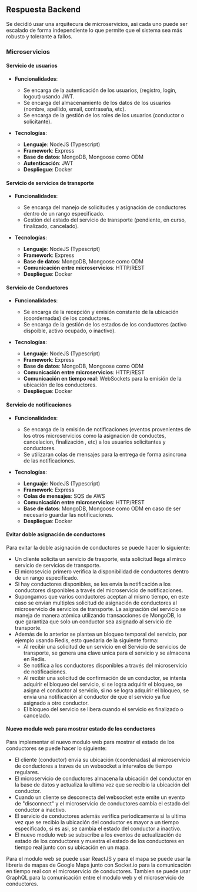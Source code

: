 ## Respuesta Backend

Se decidió usar una arquitecura de microservicios, asi cada uno puede ser escalado de forma independiente lo que permite que el sistema sea más robusto y tolerante a fallos.

### Microservicios

#### Servicio de usuarios
-   **Funcionalidades**:
    -   Se encarga de la autenticación de los usuarios, (registro, login, logout) usando JWT.
    -   Se encarga del almacenamiento de los datos de los usuarios (nombre, apellido, email, contraseña, etc).
    -   Se encarga de la gestión de los roles de los usuarios (conductor o solicitante).

- **Tecnologías**:
    -   **Lenguaje**: NodeJS (Typescript)
    -   **Framework**: Express
    -   **Base de datos**:  MongoDB, Mongoose como ODM
    -   **Autenticación**: JWT
    -   **Despliegue**: Docker

#### Servicio de servicios de transporte
-   **Funcionalidades**:
    -  Se encarga del manejo de solicitudes y asignación de conductores dentro de un rango especificado.
    - Gestión del estado del servicio de transporte (pendiente, en curso, finalizado, cancelado).

- **Tecnologías**: 
    -   **Lenguaje**: NodeJS (Typescript)
    -   **Framework**: Express
    -   **Base de datos**:  MongoDB, Mongoose como ODM
    -   **Comunicación entre microservicios**: HTTP/REST
    -   **Despliegue**: Docker

#### Servicio de Conductores
-  **Funcionalidades**:
    -   Se encarga de la recepción y emisión constante de la ubicación (coordernadas) de los conductores.
    -  Se encarga de la gestión de los estados de los conductores (activo dispoible, activo ocupado, o inactivo).

- **Tecnologías**:
    -   **Lenguaje**: NodeJS (Typescript)
    -   **Framework**: Express
    -   **Base de datos**:  MongoDB, Mongoose como ODM
    -   **Comunicación entre microservicios**: HTTP/REST
    -   **Comunicación en tiempo real**: WebSockets para la emisión de la ubicación de los conductores.
    -   **Despliegue**: Docker

#### Servicio de notificaciones
-   **Funcionalidades**:
    -   Se encarga de la emisión de notificaciones (eventos provenientes de los otros microservicios como la asignacion de conductes, cancelacion, finalización , etc) a los usuarios solicitantes y conductores.
    -  Se utilizaran colas de mensajes para la entrega de forma asincrona de las notificaciones.

- **Tecnologías**:
    - **Lenguaje**: NodeJS (Typescript)
    - **Framework**: Express
    - **Colas de mensajes**: SQS de AWS
    - **Comunicación entre microservicios**: HTTP/REST
    - **Base de datos**:  MongoDB, Mongoose como ODM en caso de ser necesario guardar las notificaciones.
    - **Despliegue**: Docker


#### Evitar doble asignación de conductores
Para evitar la doble asignación de conductores se puede hacer lo siguiente:
-   Un cliente solicita un servicio de trasporte, esta solicitud llega al mirco servicio de servicios de transporte.
-   El microsevicio primero verifica la disponibilidad de conductores dentro de un rango especificado.
-   Si hay conductores disponibles, se les envia la notificación a los conductores disponibles a través del microservicio de notificaciones.
- Supongamos que varios conductores aceptan al mismo tiempo, en este caso se envian multiples solicitud de asignación de conductores al microservicio de servicios de transporte. La asignación del servicio se maneja de manera atómica utilizando transacciones de MongoDB, lo que garantiza que solo un conductor sea asignado al servicio de transporte.
- Además de lo anterior se plantea un bloqueo temporal del servicio, por ejemplo usando Redis, esto quedaria de la siguiente forma:
    -  Al recibir una solicitud de un servicio en el Servicio de servicios de transporte, se genera una clave unica para el servicio y se almacena en Redis.
    - Se notifica a los conductores disponibles a través del microservicio de notificaciones.
    - Al recibir una solicitud de confirmación de un conductor, se intenta adquirir el bloqueo del servicio, si se logra adquirir el bloqueo, se asigna el conductor al servicio,  si no se logra adquirir el bloqueo, se envia una notificación al conductor de que el servicio ya fue asignado a otro conductor.
    - El bloqueo del servicio se libera cuando el servicio es finalizado o cancelado.
#### Nuevo modulo web para mostrar estado de los conductores
Para implementar el nuevo modulo web para mostrar el estado de los conductores se puede hacer lo siguiente:
-   El cliente (conductor) envia su ubicación (coordenadas) al microservicio de conductores a traves de un websocket a intervalos de tiempo regulares.
-   El microservicio de conductores almacena la ubicación del conductor en la base de datos y actualiza la ultima vez que se recibio la ubicación del conductor.
- Cuando un cliente se desconecta del websocket este emite un evento de "disconnect" y el microservicio de conductores cambia el estado del conductor a inactivo.
- El servicio de conductores además verifica periodicamente si la ultima vez que se recibio la ubicación del conductor es mayor a un tiempo especificado, si es asi, se cambia el estado del conductor a inactivo.
- El nuevo modulo web se subscribe a los eventos de actualización de estado de los conductores y muestra el estado de los conductores en tiempo real junto con su ubicación en un mapa.

Para el modulo web se puede usar ReactJS y para el mapa se puede usar la libreria de mapas de Google Maps junto con Socket.io para la comunicación en tiempo real con el microservicio de conductores. Tambien se puede usar GraphQL para la comunicación entre el modulo web y el microservicio de conductores.